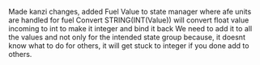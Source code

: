 Made kanzi changes, added Fuel Value to state manager where afe units are handled for fuel
Convert STRING(INT(Value))
will convert float value incoming to int to make it integer and bind it back
We need to add it to all the values and not only for the intended state group because, it doesnt know what to do for others, it will get stuck to integer if you done add to others.